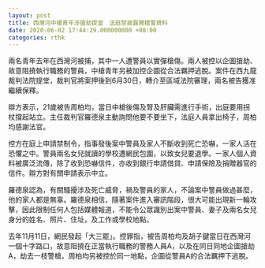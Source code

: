 ```yaml
---
layout: post
title: 西灣河中槍青年涉搶劫提堂　法庭禁披露開槍警資料　
date: 2020-06-02 17:44:29.000000000 +08:00
categories: rthk
---
```


兩名青年去年在西灣河被捕，其中一人遭警員以實彈槍傷。兩人被控以企圖搶劫、故意阻撓執行職務的警員，中槍青年另被加控企圖從合法羈押逃脫。案件在西九龍裁判法院提堂，裁判官將案押後到6月30日，轉介至區域法院審理，兩名被告獲准繼續保釋。

辯方表示，21歲被告周柏均，當日中槍後傷及腎及肝臟需進行手術，出庭要用拐杖撐起站立。主任裁判官羅德泉主動詢問他要不要坐下，法庭人員拿出椅子，周柏均感謝法官。

控方在庭上申請禁制令，指事發後案中警員及家人不斷收到死亡恐嚇，一家人活在恐懼之中。警員兩名女兒就讀的學校遭網民包圍，以致女兒要退學。一家人個人資料被廣泛流傳，除了收到恐嚇信件，亦收到銀行申請借貸、申請保險及捐贈器官的信件。辯方對有關申請表示中立。

羅德泉認為，有關騷擾涉及死亡威脅，禍及警員的家人，不論案中警員做過甚麼，他的家人都是無辜。羅德泉相信，隨著案件進入審訊階段，很大可能出現新一輪攻擊，因此限制任何人包括媒體報道，不能令公眾識別出案中警員、妻子及兩名女兒身分的姓名、照片、住址，及工作或學校地點。

去年11月11日，網民發起「大三罷」。控罪指，被告周柏均及胡子鍵當日在西灣河一個十字路口，故意阻撓在正當執行職務的警務人員A，以及在同日同地企圖搶劫A，劫去一枝警槍。周柏均另被控於同一地點，企圖從警員A的合法羈押下逃脫。
